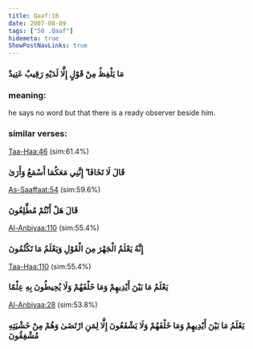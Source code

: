 ```yaml
---
title: Qaaf:18
date: 2007-08-09
tags: ["50 .Qaaf"]
hidemeta: true 
ShowPostNavLinks: true 
---
```

### مَا يَلْفِظُ مِنْ قَوْلٍ إِلَّا لَدَيْهِ رَقِيبٌ عَتِيدٌ
### meaning: 
he says no word but that there is a ready observer beside him.
### similar verses: 

[Taa-Haa:46](/20/46) (sim:61.4%)

### قَالَ لَا تَخَافَا ۖ إِنَّنِي مَعَكُمَا أَسْمَعُ وَأَرَىٰ

[As-Saaffaat:54](/37/54) (sim:59.6%)

### قَالَ هَلْ أَنْتُمْ مُطَّلِعُونَ

[Al-Anbiyaa:110](/21/110) (sim:55.4%)

### إِنَّهُ يَعْلَمُ الْجَهْرَ مِنَ الْقَوْلِ وَيَعْلَمُ مَا تَكْتُمُونَ

[Taa-Haa:110](/20/110) (sim:55.4%)

### يَعْلَمُ مَا بَيْنَ أَيْدِيهِمْ وَمَا خَلْفَهُمْ وَلَا يُحِيطُونَ بِهِ عِلْمًا

[Al-Anbiyaa:28](/21/28) (sim:53.8%)

### يَعْلَمُ مَا بَيْنَ أَيْدِيهِمْ وَمَا خَلْفَهُمْ وَلَا يَشْفَعُونَ إِلَّا لِمَنِ ارْتَضَىٰ وَهُمْ مِنْ خَشْيَتِهِ مُشْفِقُونَ
